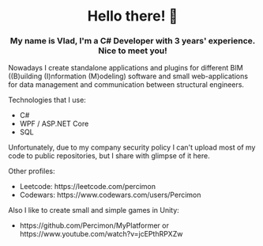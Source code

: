 <h1 align="center">Hello there! 👋</h1>
<h3 align="center">My name is Vlad, I'm a C# Developer with 3 years' experience. Nice to meet you!</h3>

Nowadays I create standalone applications and plugins for different BIM ((B)uilding (I)nformation (M)odeling) software and small web-applications for data management and communication between structural engineers.

Technologies that I use:
<ul>
  <li>C#</li>
  <li>WPF / ASP.NET Core</li>
  <li>SQL</li>
</ul>

Unfortunately, due to my company security policy I can't upload most of my code to public repositories, but I share with glimpse of it here.

Other profiles:
<ul>
  <li>Leetcode: https://leetcode.com/percimon</li>
  <li>Codewars: https://www.codewars.com/users/Percimon</li>
</ul>

Also I like to create small and simple games in Unity:
<ul>
  <li>https://github.com/Percimon/MyPlatformer or https://www.youtube.com/watch?v=jcEPthRPXZw</li>
</ul>
